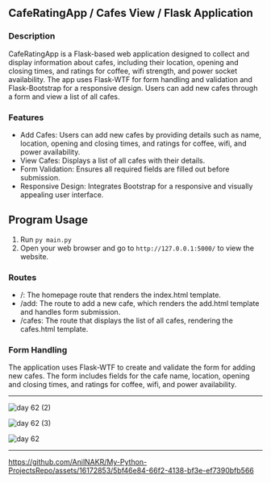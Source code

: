 CafeRatingApp / Cafes View / Flask Application
-------------

### Description

CafeRatingApp is a Flask-based web application designed to collect and display information about cafes, including their location, opening and closing times, and ratings for coffee, wifi strength, and power socket availability. The app uses Flask-WTF for form handling and validation and Flask-Bootstrap for a responsive design. Users can add new cafes through a form and view a list of all cafes.

### Features

-   Add Cafes: Users can add new cafes by providing details such as name, location, opening and closing times, and ratings for coffee, wifi, and power availability.
-   View Cafes: Displays a list of all cafes with their details.
-   Form Validation: Ensures all required fields are filled out before submission.
-   Responsive Design: Integrates Bootstrap for a responsive and visually appealing user interface.

## Program Usage
1. Run `py main.py`
2. Open your web browser and go to `http://127.0.0.1:5000/` to view the website.

### Routes

-   /: The homepage route that renders the index.html template.
-   /add: The route to add a new cafe, which renders the add.html template and handles form submission.
-   /cafes: The route that displays the list of all cafes, rendering the cafes.html template.

### Form Handling

The application uses Flask-WTF to create and validate the form for adding new cafes. The form includes fields for the cafe name, location, opening and closing times, and ratings for coffee, wifi, and power availability.

<hr>

![day 62 (2)](https://github.com/AnilNAKR/My-Python-ProjectsRepo/assets/16172853/1d3de28f-2990-4249-b36f-0f313efaf6b3)

![day 62 (3)](https://github.com/AnilNAKR/My-Python-ProjectsRepo/assets/16172853/deead83a-ceab-4aed-9c32-20b137ceeaed)

![day 62](https://github.com/AnilNAKR/My-Python-ProjectsRepo/assets/16172853/443c5ba0-5f6b-4e9e-a0f1-7271641276e5)

<hr>


https://github.com/AnilNAKR/My-Python-ProjectsRepo/assets/16172853/5bf46e84-66f2-4138-bf3e-ef7390bfb566

